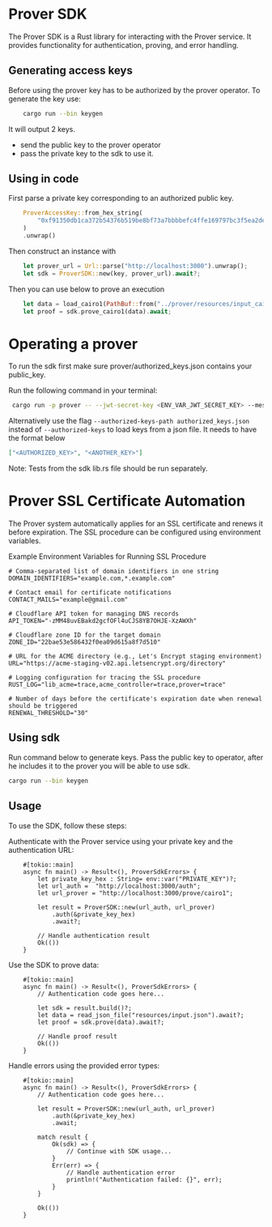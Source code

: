 # Prover SDK

The Prover SDK is a Rust library for interacting with the Prover service. It provides functionality for authentication, proving, and error handling.

## Generating access keys

Before using the prover key has to be authorized by the prover operator. To generate the key use:

```bash
    cargo run --bin keygen
```

It will output 2 keys.

- send the public key to the prover operator
- pass the private key to the sdk to use it.

## Using in code

First parse a private key corresponding to an authorized public key.

```rust
    ProverAccessKey::from_hex_string(
        "0xf91350db1ca372b54376b519be8bf73a7bbbbefc4ffe169797bc3f5ea2dec740",
    )
    .unwrap()

```

Then construct an instance with

```rust
    let prover_url = Url::parse("http://localhost:3000").unwrap();
    let sdk = ProverSDK::new(key, prover_url).await?;

```

Then you can use below to prove an execution

```rust
    let data = load_cairo1(PathBuf::from("../prover/resources/input_cairo1.json")).await?;
    let proof = sdk.prove_cairo1(data).await;
```

# Operating a prover

To run the sdk first make sure prover/authorized_keys.json contains your public_key.

Run the following command in your terminal:

```bash
 cargo run -p prover -- --jwt-secret-key <ENV_VAR_JWT_SECRET_KEY> --message-expiration-time <MESSAGE_EXPIRATION_TIME> --session-expiration-time <SESSION_EXPIRATION_TIME> --authorized-keys <AUTHORIZED_KEY>,<ANOTHER_KEY>
```

Alternatively use the flag `--authorized-keys-path authorized_keys.json` instead of `--authorized-keys` to load keys from a json file. It needs to have the format below

```json
["<AUTHORIZED_KEY>", "<ANOTHER_KEY>"]
```

Note:
Tests from the sdk lib.rs file should be run separately.

# Prover SSL Certificate Automation

The Prover system automatically applies for an SSL certificate and renews it before expiration. The SSL procedure can be configured using environment variables.


Example Environment Variables for Running SSL Procedure
```
# Comma-separated list of domain identifiers in one string
DOMAIN_IDENTIFIERS="example.com,*.example.com"

# Contact email for certificate notifications
CONTACT_MAILS="example@gmail.com"

# Cloudflare API token for managing DNS records
API_TOKEN="-zMM48uvEBakd2gcfOFl4uCJS8YB7OHJE-XzAWXh"

# Cloudflare zone ID for the target domain
ZONE_ID="22bae53e586432f0ea09d615a8f7d510"

# URL for the ACME directory (e.g., Let's Encrypt staging environment)
URL="https://acme-staging-v02.api.letsencrypt.org/directory"

# Logging configuration for tracing the SSL procedure
RUST_LOG="lib_acme=trace,acme_controller=trace,prover=trace"

# Number of days before the certificate's expiration date when renewal should be triggered
RENEWAL_THRESHOLD="30"
```

## Using sdk

Run command below to generate keys. Pass the public key to operator, after he includes it to the prover you will be able to use sdk.

```bash
cargo run --bin keygen
```

## Usage

To use the SDK, follow these steps:

Authenticate with the Prover service using your private key and the authentication URL:

```
    #[tokio::main]
    async fn main() -> Result<(), ProverSdkErrors> {
        let private_key_hex : String= env::var("PRIVATE_KEY")?;
        let url_auth =  "http://localhost:3000/auth";
        let url_prover = "http://localhost:3000/prove/cairo1";

        let result = ProverSDK::new(url_auth, url_prover)
            .auth(&private_key_hex)
            .await?;

        // Handle authentication result
        Ok(())
    }
```

Use the SDK to prove data:

```
    #[tokio::main]
    async fn main() -> Result<(), ProverSdkErrors> {
        // Authentication code goes here...

        let sdk = result.build()?;
        let data = read_json_file("resources/input.json").await?;
        let proof = sdk.prove(data).await?;

        // Handle proof result
        Ok(())
    }
```

Handle errors using the provided error types:

```
    #[tokio::main]
    async fn main() -> Result<(), ProverSdkErrors> {
        // Authentication code goes here...

        let result = ProverSDK::new(url_auth, url_prover)
            .auth(&private_key_hex)
            .await;

        match result {
            Ok(sdk) => {
                // Continue with SDK usage...
            }
            Err(err) => {
                // Handle authentication error
                println!("Authentication failed: {}", err);
            }
        }

        Ok(())
    }
```
